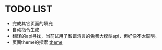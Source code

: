 # TODO LIST

- 完成其它页面的填充
- 自动指令生成
- 翻译的api寻找，当前试用了智谱清言的免费大模型api，但好像不太聪明。
- 页面theme的探索 [theme](https://sphinx-practise.readthedocs.io/zh-cn/latest/sphinx_conf.html#python)
